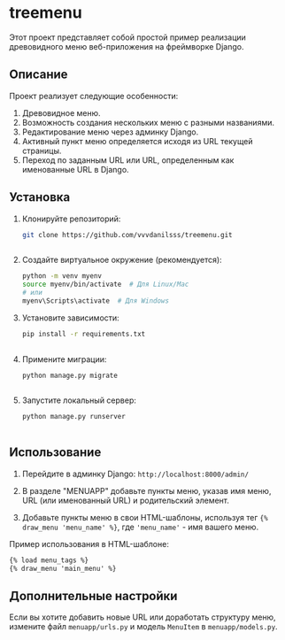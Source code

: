 # treemenu

Этот проект представляет собой простой пример реализации древовидного меню веб-приложения на фреймворке Django.

## Описание

Проект реализует следующие особенности:

1. Древовидное меню.
2. Возможность создания нескольких меню с разными названиями.
3. Редактирование меню через админку Django.
4. Активный пункт меню определяется исходя из URL текущей страницы.
5. Переход по заданным URL или URL, определенным как именованные URL в Django.

## Установка

1. Клонируйте репозиторий:

   ```bash
   git clone https://github.com/vvvdanilsss/treemenu.git
    
   ```

2. Создайте виртуальное окружение (рекомендуется):

   ```bash
   python -m venv myenv
   source myenv/bin/activate  # Для Linux/Mac
   # или
   myenv\Scripts\activate  # Для Windows
   ```

3. Установите зависимости:

   ```bash
   pip install -r requirements.txt
    
   ```

4. Примените миграции:

   ```bash
   python manage.py migrate
    
   ```

5. Запустите локальный сервер:

   ```bash
   python manage.py runserver
    
   ```

## Использование

1. Перейдите в админку Django: `http://localhost:8000/admin/`

2. В разделе "MENUAPP" добавьте пункты меню, указав имя меню, URL (или именованный URL) и родительский элемент.

3. Добавьте пункты меню в свои HTML-шаблоны, используя тег `{% draw_menu 'menu_name' %}`, где `'menu_name'` - имя вашего меню.

Пример использования в HTML-шаблоне:

```html
{% load menu_tags %}
{% draw_menu 'main_menu' %}
```

## Дополнительные настройки

Если вы хотите добавить новые URL или доработать структуру меню, измените файл `menuapp/urls.py` и модель `MenuItem` в `menuapp/models.py`.
